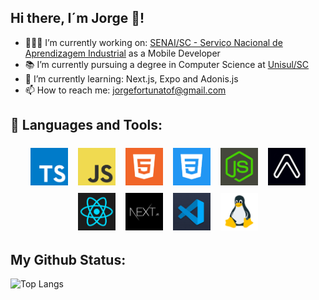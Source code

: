 ## Hi there, I´m Jorge 👋!

- 👨🏻‍💻 I’m currently working on: [SENAI/SC - Serviço Nacional de Aprendizagem Industrial](https://www.linkedin.com/school/senai-sc/mycompany/) as a Mobile Developer
- 📚 I’m currently pursuing a degree in Computer Science at [Unisul/SC](https://www.unisul.br/)
- 🌱 I’m currently learning: Next.js, Expo and Adonis.js
- 📫 How to reach me: jorgefortunatof@gmail.com

## 🧰 Languages and Tools:
<div style="text-align:center;">
<img src="https://raw.githubusercontent.com/jorgefortunatof/jorgefortunatof/main/assets/typescript-image.jpg" alt="Typescript" height="60" style="vertical-align:top; margin:6px">

<img src="https://raw.githubusercontent.com/jorgefortunatof/jorgefortunatof/main/assets/javascript-image.jpg" alt="Javascript" height="60" style="vertical-align:top; margin:6px">

<img src="https://raw.githubusercontent.com/jorgefortunatof/jorgefortunatof/main/assets/html-image.jpg" alt="Html" height="60" style="vertical-align:top; margin:6px">

<img src="https://raw.githubusercontent.com/jorgefortunatof/jorgefortunatof/main/assets/css-image.jpg" alt="Css" height="60" style="vertical-align:top; margin:6px">

<img src="https://raw.githubusercontent.com/jorgefortunatof/jorgefortunatof/main/assets/node-image.jpg" alt="Node" height="60" style="vertical-align:top; margin:6px">

<img src="https://raw.githubusercontent.com/jorgefortunatof/jorgefortunatof/main/assets/expo-image.jpg" alt="Expo" height="60" style="vertical-align:top; margin:6px">
 
<img src="https://raw.githubusercontent.com/jorgefortunatof/jorgefortunatof/main/assets/react-image.jpg" alt="React" height="60" style="vertical-align:top; margin:6px">

<img src="https://raw.githubusercontent.com/jorgefortunatof/jorgefortunatof/main/assets/next-image.jpg" alt="Next" height="60" style="vertical-align:top; margin:6px">
 
<img src="https://raw.githubusercontent.com/jorgefortunatof/jorgefortunatof/main/assets/vscode-image.jpg" alt="Vscode" height="60" style="vertical-align:top; margin:6px">
 
<img src="https://raw.githubusercontent.com/jorgefortunatof/jorgefortunatof/main/assets/linux-image.jpg" alt="Linux" height="60" style="vertical-align:top; margin:6px">
</div>

 
## My Github Status:
![Top Langs](https://github-readme-stats.vercel.app/api/top-langs/?username=jorgefortunatof&theme=tokyonight)
